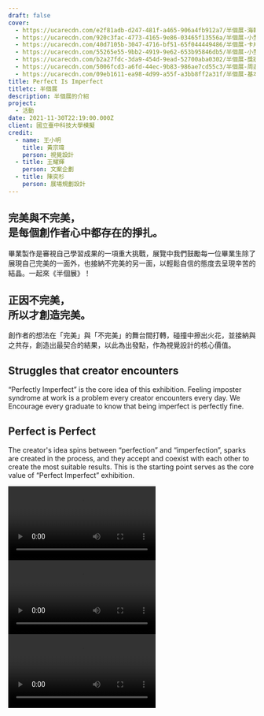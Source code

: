 ```yaml
---
draft: false
cover:
  - https://ucarecdn.com/e2f81adb-d247-481f-a465-906a4fb912a7/半個展-海報視覺.jpg
  - https://ucarecdn.com/920c3fac-4773-4165-9e86-03465f13556a/半個展-小型周邊.jpg
  - https://ucarecdn.com/40d7105b-3047-4716-bf51-65f044449486/半個展-卡片.png
  - https://ucarecdn.com/55265e55-9bb2-4919-9e62-653b95846db5/半個展-小型周邊.png
  - https://ucarecdn.com/b2a27fdc-3da9-454d-9ead-52700aba0302/半個展-獎狀與感謝狀.png
  - https://ucarecdn.com/5006fcd3-a6fd-44ec-9b83-986ae7cd55c3/半個展-周邊綜合.png
  - https://ucarecdn.com/09eb1611-ea98-4d99-a55f-a3bb8ff2a31f/半個展-基本系統.jpg
title: Perfect Is Imperfect
titletc: 半個展
description: 半個展的介紹
project:
  - 活動
date: 2021-11-30T22:19:00.000Z
client: 國立臺中科技大學模擬
credit:
  - name: 王小明
    title: 黃宗瑋
    person: 視覺設計
  - title: 王耀輝
    person: 文案企劃
  - title: 陳奕杉
    person: 展場規劃設計
---
```


## 完美與不完美，<br>是每個創作者心中都存在的掙扎。
畢業製作是審視自己學習成果的一項重大挑戰，展覽中我們鼓勵每一位畢業生除了展現自己完美的一面外，也接納不完美的另一面，以輕鬆自信的態度去呈現辛苦的結晶。一起來《半個展》！ 

## 正因不完美，<br>所以才創造完美。
創作者的想法在「完美」與「不完美」的舞台間打轉，碰撞中擦出火花，並接納與之共存，創造出最契合的結果，以此為出發點，作為視覺設計的核心價值。

## Struggles that creator encounters
“Perfectly Imperfect” is the core idea of this exhibition. Feeling imposter syndrome at work is a problem every creator encounters every day. We Encourage every graduate to know that being imperfect is perfectly fine.

## Perfect is Perfect
The creator's idea spins between “perfection” and “imperfection”, sparks are created in the process, and they accept and coexist with each other to create the most suitable results. This is the starting point serves as the core value of “Perfect Imperfect” exhibition. 

<div class="flex w-full">
  <video class="w-full" autoplay mute loop>
    <source src="https://ucarecdn.com/533bb30a-78b9-44ec-a264-3de0bc5701b6/gif2video/-/format/webm/" type="video/webm" >
    <source src="https://ucarecdn.com/533bb30a-78b9-44ec-a264-3de0bc5701b6/gif2video/-/format/mp4/" type="video/mp4" >
    <img src="https://ucarecdn.com/533bb30a-78b9-44ec-a264-3de0bc5701b6/" alt="半個展-logomark動畫">
  </video>

  <video class="w-full" autoplay mute loop>
    <source src="https://ucarecdn.com/ddcce76e-9509-4f58-9830-b3d54d0968f1/gif2video/-/format/webm/" type="video/webm" >
    <source src="https://ucarecdn.com/ddcce76e-9509-4f58-9830-b3d54d0968f1/gif2video/-/format/mp4/" type="video/mp4" >
    <img src="https://ucarecdn.com/ddcce76e-9509-4f58-9830-b3d54d0968f1/" alt="半個展-logomark動畫">
  </video>
</div>

  <video class="w-full" autoplay mute loop>
    <source src="https://ucarecdn.com/55fea5ac-b056-4f76-95cb-e650c8a5727a//gif2video/-/format/webm/" type="video/webm" >
    <source src="https://ucarecdn.com/55fea5ac-b056-4f76-95cb-e650c8a5727a//gif2video/-/format/mp4/" type="video/mp4" >
    <img src="https://ucarecdn.com/55fea5ac-b056-4f76-95cb-e650c8a5727a//" alt="半個展-logomark動畫">
  </video>
</div>
